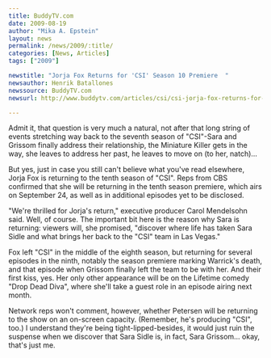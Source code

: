 ```yaml
---
title: BuddyTV.com
date: 2009-08-19
author: "Mika A. Epstein"
layout: news
permalink: /news/2009/:title/
categories: [News, Articles]
tags: ["2009"]

newstitle: "Jorja Fox Returns for 'CSI' Season 10 Premiere  "
newsauthor: Henrik Batallones
newssource: BuddyTV.com
newsurl: http://www.buddytv.com/articles/csi/csi-jorja-fox-returns-for-tent-30105.aspx

---
```


Admit it, that question is very much a natural, not after that long string of events stretching way back to the seventh season of "CSI"-Sara and Grissom finally address their relationship, the Miniature Killer gets in the way, she leaves to address her past, he leaves to move on (to her, natch)...

But yes, just in case you still can't believe what you've read elsewhere, Jorja Fox is returning to the tenth season of "CSI". Reps from CBS confirmed that she will be returning in the tenth season premiere, which airs on September 24, as well as in additional episodes yet to be disclosed.

"We're thrilled for Jorja's return," executive producer Carol Mendelsohn said. Well, of course. The important bit here is the reason why Sara is returning: viewers will, she promised, "discover where life has taken Sara Sidle and what brings her back to the "CSI" team in Las Vegas."

Fox left "CSI" in the middle of the eighth season, but returning for several episodes in the ninth, notably the season premiere marking Warrick's death, and that episode when Grissom finally left the team to be with her. And their first kiss, yes. Her only other appearance will be on the Lifetime comedy "Drop Dead Diva", where she'll take a guest role in an episode airing next month.

Network reps won't comment, however, whether Petersen will be returning to the show on an on-screen capacity. (Remember, he's producing "CSI", too.) I understand they're being tight-lipped-besides, it would just ruin the suspense when we discover that Sara Sidle is, in fact, Sara Grissom... okay, that's just me.
